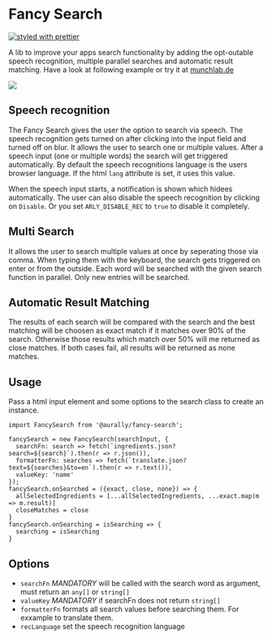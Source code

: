 # Fancy Search

[![styled with prettier](https://img.shields.io/badge/styled_with-prettier-ff69b4.svg)](https://github.com/prettier/prettier)

A lib to improve your apps search functionality by adding the opt-outable speech recognition, multiple parallel searches and automatic result matching.
Have a look at following example or try it at [munchlab.de](munchlab.de)

![](munchlab.gif)

## Speech recognition

The Fancy Search gives the user the option to search via speech. The speech recognition gets turned on after clicking into the input field and turned off on blur. It allows the user to search one or multiple values. After a speech input (one or multiple words) the search will get triggered automatically. By default the speech recognitions language is the users browser language. If the html `lang` attribute is set, it uses this value.

When the speech input starts, a notification is shown which hidees automatically. The user can also disable the speech recognition by clicking on `Disable`. Or you set `ARLY_DISABLE_REC` to `true` to disable it completely.

## Multi Search

It allows the user to search multiple values at once by seperating those via comma. When typing them with the keyboard, the search gets triggered on enter or from the outside. Each word will be searched with the given search function in parallel. Only new entries will be searched.

## Automatic Result Matching

The results of each search will be compared with the search and the best matching will be choosen as exact match if it matches over 90% of the search. Otherwise those results which match over 50% will me returned as close  matches. If both cases fail, all results will be returned as none matches.

## Usage

Pass a html input element and some options to the search class to create an instance. 

```
import FancySearch from '@aurally/fancy-search';

fancySearch = new FancySearch(searchInput, {
  searchFn: search => fetch(`ingredients.json?search=${search}`).then(r => r.json()),
  formatterFn: searches => fetch(`translate.json?text=${searches}&to=en`).then(r => r.text()),
  valueKey: 'name'
});
fancySearch.onSearched = ({exact, close, none}) => {
  allSelectedIngredients = [...allSelectedIngredients, ...exact.map(m => m.result)]
  closeMatches = close
}
fancySearch.onSearching = isSearching => {
  searching = isSearching
}
```

## Options

- `searchFn` *MANDATORY* will be called with the search word as argument, must return an `any[]` or `string[]`
- `valueKey` *MANDATORY* if searchFn does not return `string[]`
- `formatterFn` formats all search values before searching them. For exxample to translate them.
- `recLanguage` set the speech recognition language